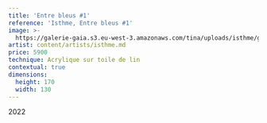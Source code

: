 ```yaml
---
title: 'Entre bleus #1'
reference: 'Isthme, Entre bleus #1'
image: >-
  https://galerie-gaia.s3.eu-west-3.amazonaws.com/tina/uploads/isthme/galerie-gaia-isthme-entre-bleus-1.jpg
artist: content/artists/isthme.md
price: 5900
technique: Acrylique sur toile de lin
contextual: true
dimensions:
  height: 170
  width: 130
---
```


2022
